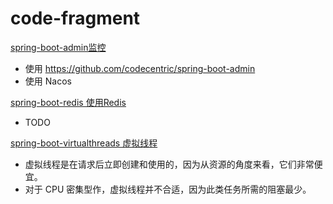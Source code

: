 # code-fragment

[spring-boot-admin监控](spring-boot-admin) 

- 使用 https://github.com/codecentric/spring-boot-admin
- 使用 Nacos 

[spring-boot-redis 使用Redis](spring-boot-redis)

- TODO

[spring-boot-virtualthreads 虚拟线程](spring-boot-virtualthreads)

- 虚拟线程是在请求后立即创建和使用的，因为从资源的角度来看，它们非常便宜。
- 对于 CPU 密集型作，虚拟线程并不合适，因为此类任务所需的阻塞最少。
